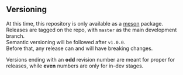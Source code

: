 ## Versioning

At this time, this repository is only available as a [meson](https://mesonbuild.com/) package.  
Releases are tagged on the repo, with `master` as the main development branch.  
Semantic versioning will be followed after `v1.0.0`.  
Before that, any release can and will have breaking changes.

Versions ending with an **odd** revision number are meant for proper for releases, while **even** numbers are only for in-dev stages.
